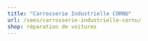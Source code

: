 ```yaml
---
title: "Carrosserie Industrielle CORNU"
url: /sees/carrosserie-industrielle-cornu/
shop: réparation de voitures
---
```

